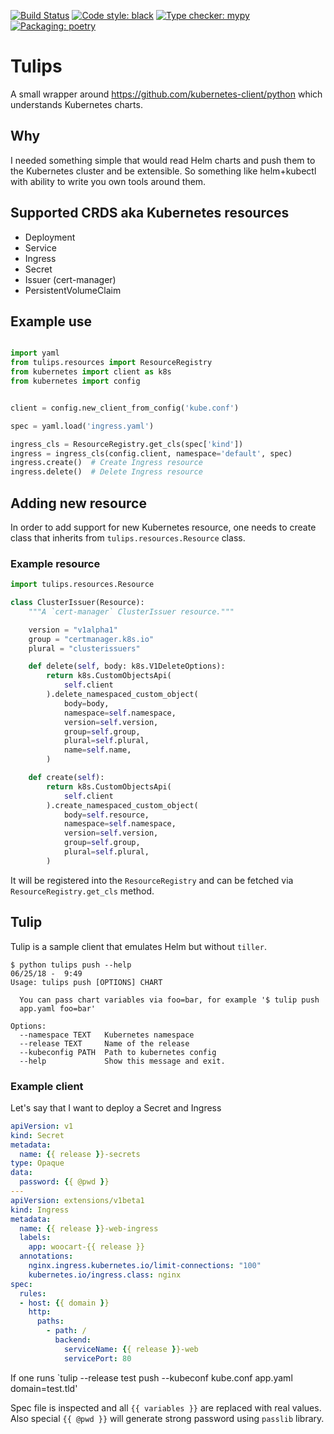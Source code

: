[![Build Status](https://travis-ci.com/dz0ny/tulips.svg?branch=master)](https://travis-ci.com/dz0ny/tulips)
[![Code style: black](https://img.shields.io/badge/code%20style-black-000000.svg)](https://github.com/ambv/black)
[![Type checker: mypy](https://img.shields.io/badge/type%20checker-mypy-1F5082.svg)](https://github.com/python/mypy)
[![Packaging: poetry](https://img.shields.io/badge/packaging-poetry-C2CAFD.svg)](https://poetry.eustace.io/)

# Tulips

A small wrapper around https://github.com/kubernetes-client/python which understands Kubernetes charts.

## Why

I needed something simple that would read Helm charts and push them to the Kubernetes cluster and
be extensible. So something like helm+kubectl with ability to write you own tools around them.

## Supported CRDS aka Kubernetes resources

- Deployment
- Service
- Ingress
- Secret
- Issuer (cert-manager)
- PersistentVolumeClaim

## Example use

```python

import yaml
from tulips.resources import ResourceRegistry
from kubernetes import client as k8s
from kubernetes import config


client = config.new_client_from_config('kube.conf')

spec = yaml.load('ingress.yaml')

ingress_cls = ResourceRegistry.get_cls(spec['kind'])
ingress = ingress_cls(config.client, namespace='default', spec)
ingress.create()  # Create Ingress resource
ingress.delete()  # Delete Ingress resource
```

## Adding new resource

In order to add support for new Kubernetes resource, one needs to create class
that inherits from `tulips.resources.Resource` class.

### Example resource

```python
import tulips.resources.Resource

class ClusterIssuer(Resource):
    """A `cert-manager` ClusterIssuer resource."""

    version = "v1alpha1"
    group = "certmanager.k8s.io"
    plural = "clusterissuers"

    def delete(self, body: k8s.V1DeleteOptions):
        return k8s.CustomObjectsApi(
            self.client
        ).delete_namespaced_custom_object(
            body=body,
            namespace=self.namespace,
            version=self.version,
            group=self.group,
            plural=self.plural,
            name=self.name,
        )

    def create(self):
        return k8s.CustomObjectsApi(
            self.client
        ).create_namespaced_custom_object(
            body=self.resource,
            namespace=self.namespace,
            version=self.version,
            group=self.group,
            plural=self.plural,
        )
```

It will be registered into the `ResourceRegistry` and can be fetched via `ResourceRegistry.get_cls` method.

## Tulip

Tulip is a sample client that emulates Helm but without `tiller`.

```shell
$ python tulips push --help                                    06/25/18 -  9:49
Usage: tulips push [OPTIONS] CHART

  You can pass chart variables via foo=bar, for example '$ tulip push
  app.yaml foo=bar'

Options:
  --namespace TEXT   Kubernetes namespace
  --release TEXT     Name of the release
  --kubeconfig PATH  Path to kubernetes config
  --help             Show this message and exit.

```

### Example client

Let's say that I want to deploy a Secret and Ingress

```yaml
apiVersion: v1
kind: Secret
metadata:
  name: {{ release }}-secrets
type: Opaque
data:
  password: {{ @pwd }}
---
apiVersion: extensions/v1beta1
kind: Ingress
metadata:
  name: {{ release }}-web-ingress
  labels:
    app: woocart-{{ release }}
  annotations:
    nginx.ingress.kubernetes.io/limit-connections: "100"
    kubernetes.io/ingress.class: nginx
spec:
  rules:
  - host: {{ domain }}
    http:
      paths:
        - path: /
          backend:
            serviceName: {{ release }}-web
            servicePort: 80
```

If one runs `tulip --release test push --kubeconf kube.conf app.yaml domain=test.tld'

Spec file is inspected and all `{{ variables }}` are replaced with real values. Also
special `{{ @pwd }}` will generate strong password using `passlib` library.
